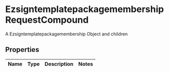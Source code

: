 

# EzsigntemplatepackagemembershipRequestCompound

A Ezsigntemplatepackagemembership Object and children

## Properties

| Name | Type | Description | Notes |
|------------ | ------------- | ------------- | -------------|




